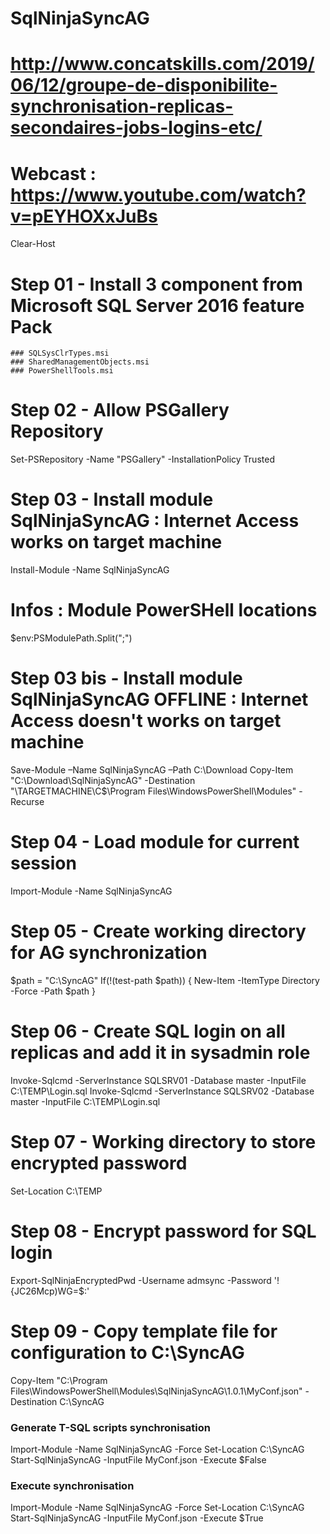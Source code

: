 # SqlNinjaSyncAG

# http://www.concatskills.com/2019/06/12/groupe-de-disponibilite-synchronisation-replicas-secondaires-jobs-logins-etc/
# Webcast : https://www.youtube.com/watch?v=pEYHOXxJuBs

Clear-Host

# Step 01 - Install 3 component from Microsoft SQL Server 2016 feature Pack
    ### SQLSysClrTypes.msi 
    ### SharedManagementObjects.msi 
    ### PowerShellTools.msi

# Step 02 - Allow PSGallery Repository
Set-PSRepository -Name "PSGallery" -InstallationPolicy Trusted

# Step 03 - Install module SqlNinjaSyncAG : Internet Access works on target machine
Install-Module -Name SqlNinjaSyncAG 

# Infos : Module PowerSHell locations
$env:PSModulePath.Split(";")

# Step 03 bis - Install module SqlNinjaSyncAG OFFLINE : Internet Access doesn't works on target machine
Save-Module –Name SqlNinjaSyncAG –Path C:\Download
Copy-Item "C:\Download\SqlNinjaSyncAG" -Destination "\\TARGETMACHINE\C$\Program Files\WindowsPowerShell\Modules" -Recurse

# Step 04 - Load module for current session
Import-Module -Name SqlNinjaSyncAG

# Step 05 - Create working directory for AG synchronization
$path = "C:\SyncAG"
If(!(test-path $path))
{
      New-Item -ItemType Directory -Force -Path $path
}

# Step 06 - Create SQL login on all replicas and add it in sysadmin role
Invoke-Sqlcmd -ServerInstance SQLSRV01 -Database master -InputFile C:\TEMP\Login.sql
Invoke-Sqlcmd -ServerInstance SQLSRV02 -Database master -InputFile C:\TEMP\Login.sql

# Step 07 - Working directory to store encrypted password
Set-Location C:\TEMP

# Step 08 - Encrypt password for SQL login
Export-SqlNinjaEncryptedPwd -Username admsync -Password '!{JC26Mcp)WG=$:'

# Step 09 - Copy template file for configuration to C:\SyncAG
Copy-Item "C:\Program Files\WindowsPowerShell\Modules\SqlNinjaSyncAG\1.0.1\MyConf.json" -Destination C:\SyncAG 

### Generate T-SQL scripts synchronisation ###

Import-Module -Name SqlNinjaSyncAG -Force
Set-Location C:\SyncAG
Start-SqlNinjaSyncAG -InputFile MyConf.json -Execute $False

### Execute synchronisation ###

Import-Module -Name SqlNinjaSyncAG -Force
Set-Location C:\SyncAG
Start-SqlNinjaSyncAG -InputFile MyConf.json -Execute $True
